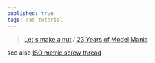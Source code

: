 ```yaml
---
published: true
tags: cad tutorial
---
```

>  [Let's make a nut](https://www.onshape.com/videos/lets-make-a-nut) / [23 Years of Model Mania](https://blogs.solidworks.com/tech/2022/02/23-years-of-model-mania.html)

see also [ISO metric screw thread](https://en.wikipedia.org/wiki/ISO_metric_screw_thread)
